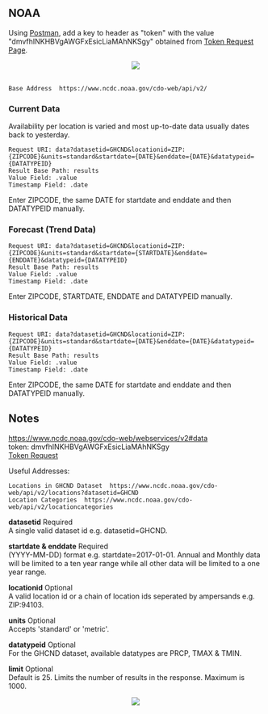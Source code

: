  ## NOAA
 
 Using [Postman](https://www.getpostman.com/docs/introduction), add a key to header as "token" with the value "dmvfhINKHBVgAWGFxEsicLiaMAhNKSgy" obtained from [Token Request Page](https://www.ncdc.noaa.gov/cdo-web/token).

<div align="center"><img src="https://github.com/minoobeyzavi/Visual-KPI/blob/master/Images/postman-noaa.png"/></div></br>


 ```
 Base Address  https://www.ncdc.noaa.gov/cdo-web/api/v2/
 ```
 
 ### Current Data
 Availability per location is varied and most up-to-date data usually dates back to yesterday.
 ```
 Request URI: data?datasetid=GHCND&locationid=ZIP:{ZIPCODE}&units=standard&startdate={DATE}&enddate={DATE}&datatypeid={DATATYPEID}
 Result Base Path: results
 Value Field: .value
 Timestamp Field: .date
  ```
 Enter ZIPCODE, the same DATE for startdate and enddate and then DATATYPEID manually.

 ### Forecast (Trend Data)
 ```
 Request URI: data?datasetid=GHCND&locationid=ZIP:{ZIPCODE}&units=standard&startdate={STARTDATE}&enddate={ENDDATE}&datatypeid={DATATYPEID}
 Result Base Path: results
 Value Field: .value
 Timestamp Field: .date
 ```
 Enter ZIPCODE, STARTDATE, ENDDATE and DATATYPEID manually.
 
 ### Historical Data
 ```
 Request URI: data?datasetid=GHCND&locationid=ZIP:{ZIPCODE}&units=standard&startdate={DATE}&enddate={DATE}&datatypeid={DATATYPEID}
 Result Base Path: results
 Value Field: .value
 Timestamp Field: .date
 ```
 Enter ZIPCODE, the same DATE for startdate and enddate and then DATATYPEID manually.

## Notes
https://www.ncdc.noaa.gov/cdo-web/webservices/v2#data
</br>token:	dmvfhINKHBVgAWGFxEsicLiaMAhNKSgy</br>
[Token Request](https://www.ncdc.noaa.gov/cdo-web/token)

 Useful Addresses:
 ```
 Locations in GHCND Dataset  https://www.ncdc.noaa.gov/cdo-web/api/v2/locations?datasetid=GHCND
 Location Categories  https://www.ncdc.noaa.gov/cdo-web/api/v2/locationcategories
 ```

<b>datasetid</b> Required</br> 
A single valid dataset id e.g. datasetid=GHCND.

<b>startdate & enddate</b> Required</br>
(YYYY-MM-DD) format e.g. startdate=2017-01-01. Annual and Monthly data will be limited to a ten year range while all other data will be limited to a one year range.

<b>locationid</b> Optional</br>
A valid location id or a chain of location ids seperated by ampersands e.g. ZIP:94103.

<b>units</b> Optional</br>
Accepts 'standard' or 'metric'.

<b>datatypeid</b> Optional</br>
For the GHCND dataset, available datatypes are PRCP, TMAX & TMIN.

<b>limit</b> Optional</br>
Default is 25. Limits the number of results in the response. Maximum is 1000.


<div align=center><img src="https://github.com/minoobeyzavi/Visual-KPI/blob/master/Images/postman-noaa-trendData.png"/></div>
